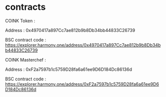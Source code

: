# contracts

COINK Token : 

Address : 0x4970417a897Cc7ae812b9b8Db34bb44833C26739

BSC contract code : https://explorer.harmony.one/address/0x4970417a897Cc7ae812b9b8Db34bb44833C26739

COINK Masterchef : 

Address : 0xF2a7597b1c5759D28fa6a61ee9D6D184Dc86136d

BSC contract code : https://explorer.harmony.one/address/0xF2a7597b1c5759D28fa6a61ee9D6D184Dc86136d

